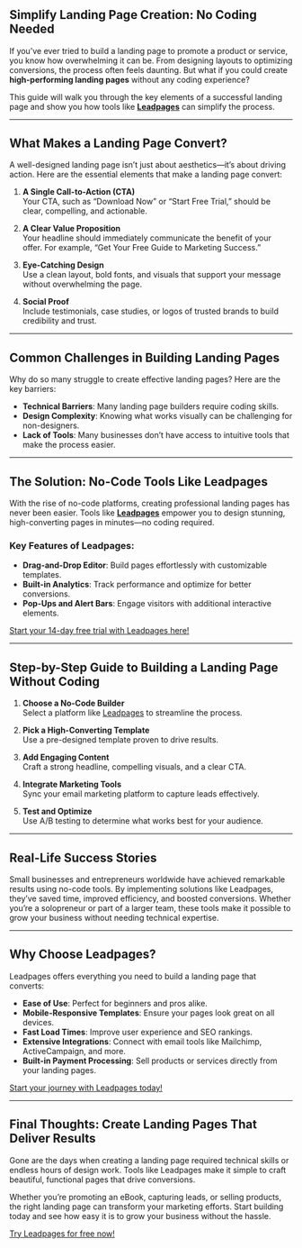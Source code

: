 # <title>How to Create High-Converting Landing Pages Without Coding Skills</title>

<article>

## Simplify Landing Page Creation: No Coding Needed

If you’ve ever tried to build a landing page to promote a product or service, you know how overwhelming it can be. From designing layouts to optimizing conversions, the process often feels daunting. But what if you could create **high-performing landing pages** without any coding experience? 

This guide will walk you through the key elements of a successful landing page and show you how tools like **[Leadpages](https://bit.ly/LEadPages)** can simplify the process.

---

## What Makes a Landing Page Convert?

A well-designed landing page isn’t just about aesthetics—it’s about driving action. Here are the essential elements that make a landing page convert:

1. **A Single Call-to-Action (CTA)**  
   Your CTA, such as “Download Now” or “Start Free Trial,” should be clear, compelling, and actionable.

2. **A Clear Value Proposition**  
   Your headline should immediately communicate the benefit of your offer. For example, “Get Your Free Guide to Marketing Success.”

3. **Eye-Catching Design**  
   Use a clean layout, bold fonts, and visuals that support your message without overwhelming the page.

4. **Social Proof**  
   Include testimonials, case studies, or logos of trusted brands to build credibility and trust.

---

## Common Challenges in Building Landing Pages

Why do so many struggle to create effective landing pages? Here are the key barriers:

- **Technical Barriers**: Many landing page builders require coding skills.
- **Design Complexity**: Knowing what works visually can be challenging for non-designers.
- **Lack of Tools**: Many businesses don’t have access to intuitive tools that make the process easier.

---

## The Solution: No-Code Tools Like Leadpages

With the rise of no-code platforms, creating professional landing pages has never been easier. Tools like **[Leadpages](https://bit.ly/LEadPages)** empower you to design stunning, high-converting pages in minutes—no coding required.

### Key Features of Leadpages:
- **Drag-and-Drop Editor**: Build pages effortlessly with customizable templates.
- **Built-in Analytics**: Track performance and optimize for better conversions.
- **Pop-Ups and Alert Bars**: Engage visitors with additional interactive elements.

[Start your 14-day free trial with Leadpages here!](https://bit.ly/LEadPages)

---

## Step-by-Step Guide to Building a Landing Page Without Coding

1. **Choose a No-Code Builder**  
   Select a platform like [Leadpages](https://bit.ly/LEadPages) to streamline the process.

2. **Pick a High-Converting Template**  
   Use a pre-designed template proven to drive results.

3. **Add Engaging Content**  
   Craft a strong headline, compelling visuals, and a clear CTA.

4. **Integrate Marketing Tools**  
   Sync your email marketing platform to capture leads effectively.

5. **Test and Optimize**  
   Use A/B testing to determine what works best for your audience.

---

## Real-Life Success Stories

Small businesses and entrepreneurs worldwide have achieved remarkable results using no-code tools. By implementing solutions like Leadpages, they’ve saved time, improved efficiency, and boosted conversions. Whether you’re a solopreneur or part of a larger team, these tools make it possible to grow your business without needing technical expertise.

---

## Why Choose Leadpages?

Leadpages offers everything you need to build a landing page that converts:
- **Ease of Use**: Perfect for beginners and pros alike.
- **Mobile-Responsive Templates**: Ensure your pages look great on all devices.
- **Fast Load Times**: Improve user experience and SEO rankings.
- **Extensive Integrations**: Connect with email tools like Mailchimp, ActiveCampaign, and more.
- **Built-in Payment Processing**: Sell products or services directly from your landing pages.

[Start your journey with Leadpages today!](https://bit.ly/LEadPages)

---

## Final Thoughts: Create Landing Pages That Deliver Results

Gone are the days when creating a landing page required technical skills or endless hours of design work. Tools like Leadpages make it simple to craft beautiful, functional pages that drive conversions.

Whether you’re promoting an eBook, capturing leads, or selling products, the right landing page can transform your marketing efforts. Start building today and see how easy it is to grow your business without the hassle.

[Try Leadpages for free now!](https://bit.ly/LEadPages)

</article>
